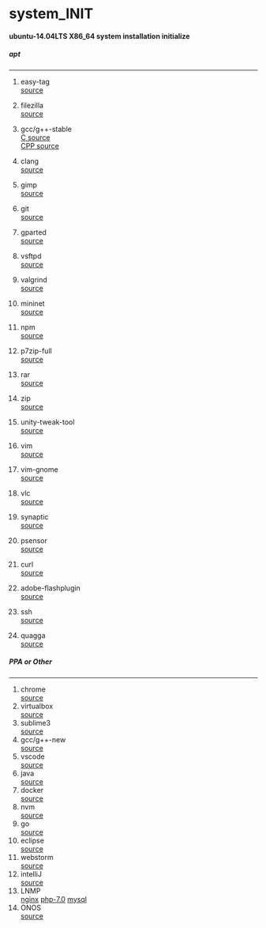 # system_INIT
#### ubuntu-14.04LTS X86_64 system installation initialize
##### apt
***
1. easy-tag  
  [source](https://launchpad.net/ubuntu/xenial/amd64/easytag)
2. filezilla  
  [source](https://launchpad.net/ubuntu/xenial/amd64/filezilla)
3. gcc/g++-stable  
  [C   source](https://launchpad.net/ubuntu/xenial/amd64/gcc)  
  [CPP source](https://launchpad.net/ubuntu/xenial/amd64/g++)
4. clang  
  [source](https://launchpad.net/ubuntu/xenial/amd64/clang)
5. gimp  
  [source](https://launchpad.net/ubuntu/xenial/amd64/gimp)
6. git  
  [source](https://launchpad.net/ubuntu/xenial/amd64/git)
7. gparted  
  [source](https://launchpad.net/ubuntu/xenial/amd64/gparted)
8. vsftpd  
  [source](https://launchpad.net/ubuntu/xenial/amd64/vsftpd)
9. valgrind  
  [source](https://launchpad.net/ubuntu/xenial/amd64/valgrind)
10. mininet  
  [source](https://launchpad.net/ubuntu/xenial/amd64/mininet)
11. npm  
  [source](https://launchpad.net/ubuntu/xenial/amd64/npm)
12. p7zip-full  
  [source](https://launchpad.net/ubuntu/xenial/amd64/p7zip)
13. rar  
  [source](https://launchpad.net/ubuntu/xenial/amd64/rar)
14. zip  
  [source](https://launchpad.net/ubuntu/xenial/amd64/zip)
15. unity-tweak-tool  
  [source](https://launchpad.net/ubuntu/xenial/amd64/unity-tweak-tool)
16. vim  
  [source](https://launchpad.net/ubuntu/xenial/amd64/vim)
17. vim-gnome  
  [source](https://launchpad.net/ubuntu/xenial/amd64/vim-gnome)
18. vlc  
  [source](https://launchpad.net/ubuntu/xenial/amd64/vlc)
19. synaptic  
  [source](https://launchpad.net/ubuntu/xenial/amd64/synaptic)
20. psensor  
  [source](https://launchpad.net/ubuntu/xenial/amd64/psensor)
21. curl  
  [source](https://launchpad.net/ubuntu/xenial/amd64/curl)
22. adobe-flashplugin  
  [source](https://launchpad.net/ubuntu/xenial/amd64/adobe-flashplugin)

23. ssh  
  [source](https://launchpad.net/ubuntu/xenial/amd64/openssh-server)
24. quagga  
  [source](https://launchpad.net/ubuntu/xenial/amd64/quagga)

##### PPA or Other
***
1. chrome  
  [source](https://www.google.com.tw/chrome/browser/desktop/)
2. virtualbox  
  [source](https://www.virtualbox.org/wiki/Linux_Downloads)
3. sublime3  
  [source](https://launchpad.net/~webupd8team/+archive/ubuntu/sublime-text-3)
4. gcc/g++-new  
  [source](https://launchpad.net/~ubuntu-toolchain-r/+archive/ubuntu/test)
5. vscode  
  [source](https://code.visualstudio.com/Download)
6. java  
  [source](https://launchpad.net/~webupd8team/+archive/ubuntu/java)
7. docker  
  [source](https://get.docker.com/)
8. nvm  
  [source](https://github.com/creationix/nvm)	
9. go  
  [source](https://golang.org/dl/)
10. eclipse  
  [source](https://www.eclipse.org/downloads/eclipse-packages/)
11. webstorm  
  [source](https://www.jetbrains.com/webstorm/download)
12. intelliJ  
  [source](https://www.jetbrains.com/idea/download)
13. LNMP  
  [nginx](https://www.nginx.com/resources/wiki/start/topics/tutorials/install/)
  [php-7.0](http://php.net/downloads.php)
  [mysql](https://www.mysql.com/downloads/)
14. ONOS  
  [source](https://github.com/opennetworkinglab/onos.git)

